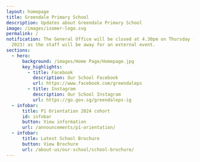 ```yaml
---
layout: homepage
title: Greendale Primary School
description: Updates about Greendale Primary School
image: /images/isomer-logo.svg
permalink: /
notification: The General Office will be closed at 4.30pm on Thursday (23 Nov
  2023) as the staff will be away for an external event.
sections:
  - hero:
      background: /images/Home Page/Homepage.jpg
      key_highlights:
        - title: Facebook
          description: Our School Facebook
          url: https://www.facebook.com/greendaleps
        - title: Instagram
          description: Our School Instagram
          url: https://go.gov.sg/greendaleps-ig
  - infobar:
      title: P1 Orientation 2024 cohort
      id: infobar
      button: View information
      url: /announcements/p1-orientation/
  - infobar:
      title: Latest School Brochure
      button: View Brochure
      url: /about-us/our-school/school-brochure/
---
```

